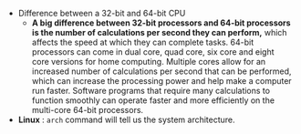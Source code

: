 - Difference between a 32-bit and 64-bit CPU
	- **A big difference between 32-bit processors and 64-bit processors is the number of calculations per second they can perform,**  which affects the speed at which they can complete tasks. 64-bit processors can come in dual core, quad core, six core and eight core versions for home computing. Multiple cores allow for an increased number of calculations per second that can be performed, which can increase the processing power and help make a computer run faster. Software programs that require many calculations to function smoothly can operate faster and more efficiently on the multi-core 64-bit processors. 
- **Linux** : `arch` command will tell us the system architecture. 
